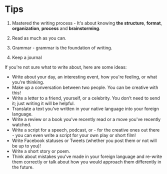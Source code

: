 # Tips

1. Mastered the writing process - It's about knowing **the structure**, **format**, **organization**, **process** and **brainstorming**.

2. Read as much as you can.

3. Grammar - grammar is the foundation of writing.

4. Keep a journal

If you're not sure what to write about, here are some ideas:
- Write about your day, an interesting event, how you're feeling, or what you're thinking.
- Make up a conversation between two people. You can be creative with this!
- Write a letter to a friend, yourself, or a celebrity. You don't need to send it; just writing it will be helpful.
- Translate a text you've written in your native language into your foreign language.
- Write a review or a book you've recently read or a move you've recently watched.
- Write a script for a speech, podcast, or - for the creative ones out there - you can even write a script for your own play or short film!
- Write Facebook statuses or Tweets (whether you post them or not will be up to you)!
- Write a short story or poem.
- Think about mistakes you've made in your foreign language and re-write them correctly or talk about how you would approach them differently in the future.
